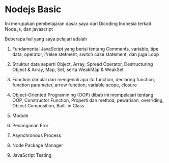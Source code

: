 <h1>Nodejs Basic</h1>
<p>
Ini merupakan pembelajaran dasar saya dari Dicoding Indoesia terkait Node.js, dan javascript


Beberapa hal yang saya pelajari adalah 
1. Fundamental JavaScript yang berisi tentang Comments, variable, tipe data, operator, if/else stetment,
switch case statement, dan juga Loop

2. Struktur data seperti Object, Array, Spread Operator, Destructuring Object & Array, Map, Set, serta WeakMap & WeakSet

3. Function dimulai dari mengenali apa itu function, declaring function, function parameter, arrow function, variable scope, 
closure

4. Object-Oriented Programming (OOP) dibab ini mempelajari tentang OOP, Constructor Function, Properti dan method, pewarisan, 
overriding, Object Composition, Built-in Class

5. Module

6. Penanganan Eror

7. Asynchronous Process

8. Node Package Manager

9. JavaScript Testing
</p>
